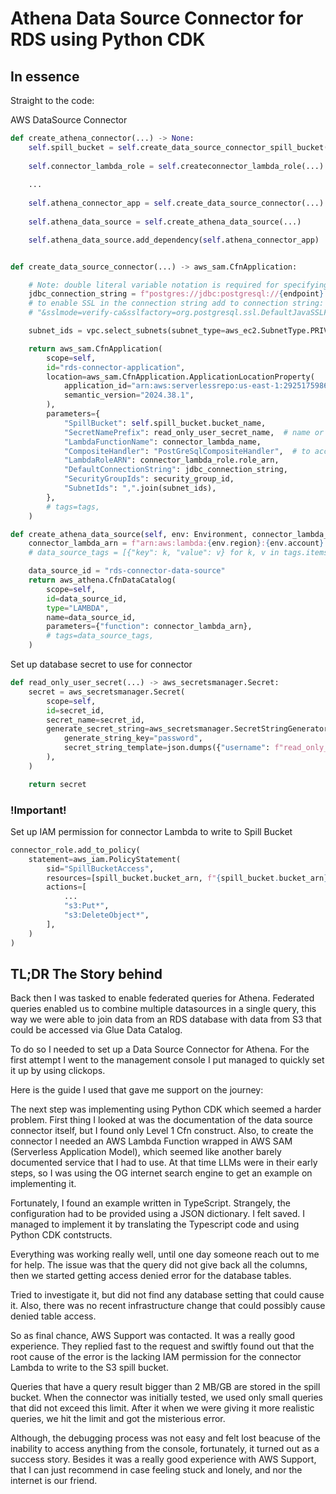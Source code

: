 # Athena Data Source Connector for RDS using Python CDK

## In essence

Straight to the code:

AWS DataSource Connector
```python
def create_athena_connector(...) -> None:
    self.spill_bucket = self.create_data_source_connector_spill_bucket(...)
    
    self.connector_lambda_role = self.createconnector_lambda_role(...)
    
    ...
    
    self.athena_connector_app = self.create_data_source_connector(...)
    
    self.athena_data_source = self.create_athena_data_source(...)

    self.athena_data_source.add_dependency(self.athena_connector_app)


def create_data_source_connector(...) -> aws_sam.CfnApplication:

    # Note: double literal variable notation is required for specifying the secret
    jdbc_connection_string = f"postgres://jdbc:postgresql://{endpoint}:{port}/{database_name}?${{{read_only_user_secret_name}}}"
    # to enable SSL in the connection string add to connection string:
    # "&sslmode=verify-ca&sslfactory=org.postgresql.ssl.DefaultJavaSSLFactory"

    subnet_ids = vpc.select_subnets(subnet_type=aws_ec2.SubnetType.PRIVATE_WITH_EGRESS).subnet_ids

    return aws_sam.CfnApplication(
        scope=self,
        id="rds-connector-application",
        location=aws_sam.CfnApplication.ApplicationLocationProperty(
            application_id="arn:aws:serverlessrepo:us-east-1:292517598671:applications/AthenaPostgreSQLConnector",
            semantic_version="2024.38.1",
        ),
        parameters={
            "SpillBucket": self.spill_bucket.bucket_name,
            "SecretNamePrefix": read_only_user_secret_name,  # name or prefix of the secret
            "LambdaFunctionName": connector_lambda_name,
            "CompositeHandler": "PostGreSqlCompositeHandler",  # to access single instance using DefaultConnectionString
            "LambdaRoleARN": connector_lambda_role.role_arn,
            "DefaultConnectionString": jdbc_connection_string,
            "SecurityGroupIds": security_group_id,
            "SubnetIds": ",".join(subnet_ids),
        },
        # tags=tags,
    )

def create_athena_data_source(self, env: Environment, connector_lambda_name: str) -> aws_athena.CfnDataCatalog:
    connector_lambda_arn = f"arn:aws:lambda:{env.region}:{env.account}:function:{connector_lambda_name}"
    # data_source_tags = [{"key": k, "value": v} for k, v in tags.items()]

    data_source_id = "rds-connector-data-source"
    return aws_athena.CfnDataCatalog(
        scope=self,
        id=data_source_id,
        type="LAMBDA",
        name=data_source_id,
        parameters={"function": connector_lambda_arn},
        # tags=data_source_tags,
    )
```

Set up database secret to use for connector
```python
def read_only_user_secret(...) -> aws_secretsmanager.Secret:
    secret = aws_secretsmanager.Secret(
        scope=self,
        id=secret_id,
        secret_name=secret_id,
        generate_secret_string=aws_secretsmanager.SecretStringGenerator(
            generate_string_key="password",
            secret_string_template=json.dumps({"username": f"read_only_user"}),
        ),
    )

    return secret
```

### !Important! 
Set up IAM permission for connector Lambda to write to Spill Bucket
```python
connector_role.add_to_policy(
    statement=aws_iam.PolicyStatement(
        sid="SpillBucketAccess",
        resources=[spill_bucket.bucket_arn, f"{spill_bucket.bucket_arn}/*"],
        actions=[
            ...
            "s3:Put*",
            "s3:DeleteObject*",
        ],
    )
)
```

## TL;DR The Story behind

Back then I was tasked to enable federated queries for Athena. 
Federated queries enabled us to combine multiple datasources in 
a single query, this way we were able to join data from an RDS 
database with data from S3 that could be accessed via Glue Data
Catalog.

To do so I needed to set up a Data Source Connector for Athena.
For the first attempt I went to the management console I put 
managed to quickly set it up by using clickops.

Here is the guide I used that gave me support on the journey:


The next step was implementing using Python CDK which seemed
a harder problem. First thing I looked at was the documentation
of the data source connector itself, but I found only Level 1 Cfn
construct. Also, to create the connector I needed an AWS Lambda
Function wrapped in AWS SAM (Serverless Application Model), which
seemed like another barely documented service that I had to use.
At that time LLMs were in their early steps, so I was using the
OG internet search engine to get an example on implementing it.

Fortunately, I found an example written in TypeScript. Strangely,
the configuration had to be provided using a JSON dictionary.
I felt saved. I managed to implement it by translating the 
Typescript code and using Python CDK contstructs.

Everything was working really well, until one day someone
reach out to me for help. The issue was that the query did
not give back all the columns, then we started getting access
denied error for the database tables.

Tried to investigate it, but did not find any database setting
that could cause it. Also, there was no recent infrastructure
change that could possibly cause denied table access.

So as final chance, AWS Support was contacted. It was a really
good experience. They replied fast to the request and swiftly
found out that the root cause of the error is the lacking IAM
permission for the connector Lambda to write to the S3 spill
bucket.

Queries that have a query result bigger than 2 MB/GB are stored
in the spill bucket. When the connector was initially tested, we
used only small queries that did not exceed this limit. After it
when we were giving it more realistic queries, we hit the limit
and got the misterious error.

Although, the debugging process was not easy and felt lost beacuse
of the inability to access anything from the console, fortunately,
it turned out as a success story. Besides it was a really good 
experience with AWS Support, that I can just recommend in case
feeling stuck and lonely, and nor the internet is our friend.
